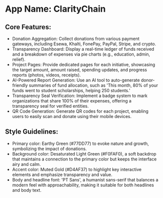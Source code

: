 # **App Name**: ClarityChain

## Core Features:

- Donation Aggregation: Collect donations from various payment gateways, including Esewa, Khalti, FonePay, PayPal, Stripe, and crypto.
- Transparency Dashboard: Display a real-time ledger of funds received and a breakdown of expenses via pie charts (e.g., education, admin, relief).
- Project Pages: Provide dedicated pages for each initiative, showcasing the target amount, amount raised, spending updates, and progress reports (photos, videos, receipts).
- AI-Powered Report Generation: Use an AI tool to auto-generate donor-friendly summaries of fund allocation, such as 'This month, 80% of your funds went to student scholarships, helping 250 students.'
- Transparency Seal Verification: Implement a badge system to mark organizations that share 100% of their expenses, offering a transparency seal for verified entities.
- QR Code Generation: Generate QR codes for each project, enabling users to easily scan and donate using their mobile devices.

## Style Guidelines:

- Primary color: Earthy Green (#77DD77) to evoke nature and growth, symbolizing the impact of donations. 
- Background color: Desaturated Light Green (#F0FAF0), a soft backdrop that maintains a connection to the primary color but keeps the interface airy and calm.
- Accent color: Muted Gold (#D4AF37) to highlight key interactive elements and emphasize transparency and value. 
- Body and headline font: 'PT Sans', a humanist sans-serif that balances a modern feel with approachability, making it suitable for both headlines and body text.